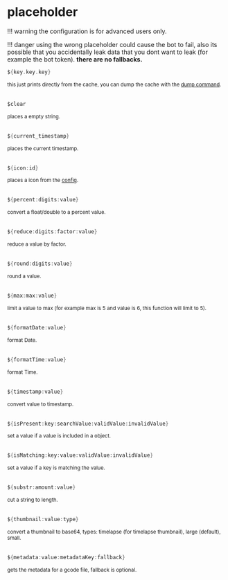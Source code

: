 # placeholder

!!! warning
    the configuration is for advanced users only.

!!! danger
    using the wrong placeholder could cause the bot to fail, also its possible that you accidentally leak data that you dont want to leak (for example the bot token). **there are no fallbacks.**

```c
${key.key.key}
```
<small>this just prints directly from the cache, you can dump the cache with the [dump command](/mooncord/sites/Usage/Discord/dump/).</small>  
<br>
```c
$clear
```
<small>places a empty string.</small>  
<br>
```c
${current_timestamp}
```
<small>places the current timestamp.</small>    
<br>
```c
${icon:id}
```
<small>places a icon from the [config](/mooncord/sites/Configuration/Advanced/Embed/icon/).</small>  
<br>
```c
${percent:digits:value}
```
<small>convert a float/double to a percent value.</small>  
<br>
```c
${reduce:digits:factor:value}
```
<small>reduce a value by factor.</small>  
<br>
```c
${round:digits:value}
```
<small>round a value.</small>  
<br>
```c
${max:max:value}
```
<small>limit a value to max (for example max is 5 and value is 6, this function will limit to 5).</small>  
<br>
```c
${formatDate:value}
```
<small>format Date.</small>  
<br>
```c
${formatTime:value}
```
<small>format Time.</small>  
<br>
```c
${timestamp:value}
```
<small>convert value to timestamp.</small>  
<br>
```c
${isPresent:key:searchValue:validValue:invalidValue}
```
<small>set a value if a value is included in a object.</small>  
<br>
```c
${isMatching:key:value:validValue:invalidValue}
```
<small>set a value if a key is matching the value.</small>  
<br>
```c
${substr:amount:value}
```
<small>cut a string to length.</small>  
<br>
```c
${thumbnail:value:type}
```
<small>convert a thumbnail to base64, types: timelapse (for timelapse thumbnail), large (default), small.</small>  
<br>
```c
${metadata:value:metadataKey:fallback}
```
<small>gets the metadata for a gcode file, fallback is optional.</small>  
<br>
